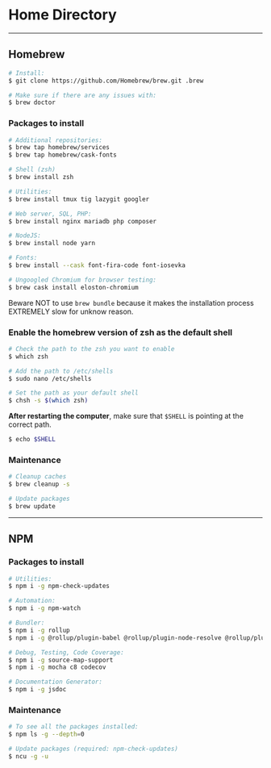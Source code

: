 # Home Directory

---

## Homebrew
```sh
# Install:
$ git clone https://github.com/Homebrew/brew.git .brew

# Make sure if there are any issues with:
$ brew doctor
```

### Packages to install
```sh
# Additional repositories:
$ brew tap homebrew/services
$ brew tap homebrew/cask-fonts

# Shell (zsh)
$ brew install zsh

# Utilities:
$ brew install tmux tig lazygit googler

# Web server, SQL, PHP:
$ brew install nginx mariadb php composer

# NodeJS:
$ brew install node yarn

# Fonts:
$ brew install --cask font-fira-code font-iosevka

# Ungoogled Chromium for browser testing:
$ brew cask install eloston-chromium
```

Beware NOT to use `brew bundle` because it makes the installation process EXTREMELY slow for unknow reason.

### Enable the homebrew version of zsh as the default shell

```sh
# Check the path to the zsh you want to enable
$ which zsh

# Add the path to /etc/shells
$ sudo nano /etc/shells

# Set the path as your default shell
$ chsh -s $(which zsh)
```

**After restarting the computer**, make sure that `$SHELL` is pointing at the correct path.

```sh
$ echo $SHELL
```

### Maintenance

```sh
# Cleanup caches
$ brew cleanup -s

# Update packages
$ brew update
```

---

## NPM

### Packages to install
```sh
# Utilities:
$ npm i -g npm-check-updates

# Automation:
$ npm i -g npm-watch

# Bundler:
$ npm i -g rollup
$ npm i -g @rollup/plugin-babel @rollup/plugin-node-resolve @rollup/plugin-commonjs

# Debug, Testing, Code Coverage:
$ npm i -g source-map-support
$ npm i -g mocha c8 codecov

# Documentation Generator:
$ npm i -g jsdoc
```

### Maintenance
```sh
# To see all the packages installed:
$ npm ls -g --depth=0

# Update packages (required: npm-check-updates)
$ ncu -g -u
```
